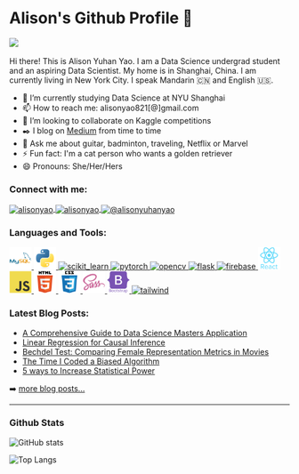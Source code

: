 # Alison's Github Profile 👋

<!-- https://github.com/antonkomarev/github-profile-views-counter -->
![](https://komarev.com/ghpvc/?username=AlisonYao)

Hi there! This is Alison Yuhan Yao. I am a Data Science undergrad student and an aspiring Data Scientist. My home is in Shanghai, China. I am currently living in New York City. I speak Mandarin 🇨🇳 and English 🇺🇸. 

- 🌱 I’m currently studying Data Science at NYU Shanghai
- 📫 How to reach me: alisonyao821[@]gmail.com
- 👯 I’m looking to collaborate on Kaggle competitions
- :black_nib: I blog on [Medium](https://medium.com/@AlisonYuhanYao) from time to time
- 💬 Ask me about guitar, badminton, traveling, Netflix or Marvel
- ⚡ Fun fact: I'm a cat person who wants a golden retriever
- 😄 Pronouns: She/Her/Hers

<h3 align="left">Connect with me:</h3>
<p align="left">
  <a href="https://www.linkedin.com/in/yuhanyao/" target="blank">
    <img align="center" src="https://cdn.jsdelivr.net/npm/simple-icons@3.0.1/icons/linkedin.svg" alt="alisonyao" height="30" width="40" />
  </a>
  <a href="https://kaggle.com/alisonyao" target="blank">
    <img align="center" src="https://raw.githubusercontent.com/rahuldkjain/github-profile-readme-generator/master/src/images/icons/Social/kaggle.svg" alt="alisonyao" height="30" width="40" />
  </a>
  <a href="https://medium.com/@alisonyuhanyao" target="blank">
    <img align="center" src="https://raw.githubusercontent.com/rahuldkjain/github-profile-readme-generator/master/src/images/icons/Social/medium.svg" alt="@alisonyuhanyao" height="30" width="40" />
  </a>
</p>
</p>

<h3 align="left">Languages and Tools:</h3>
<p align="left"> 
  
  <!-- MySQL -->
  <a href="https://www.mysql.com/" target="_blank"> 
    <img src="https://raw.githubusercontent.com/devicons/devicon/master/icons/mysql/mysql-original-wordmark.svg" alt="mysql" width="40" height="40"/> 
  </a> 
  
  <!-- Python -->
  <a href="https://www.python.org" target="_blank"> 
    <img src="https://raw.githubusercontent.com/devicons/devicon/master/icons/python/python-original.svg" alt="python" width="40" height="40"/> 
  </a> 
  
  <!-- Sklearn -->
  <a href="https://scikit-learn.org/" target="_blank"> 
    <img src="https://upload.wikimedia.org/wikipedia/commons/0/05/Scikit_learn_logo_small.svg" alt="scikit_learn" width="40" height="40"/> 
  </a> 
  
  <!-- Pytorch -->
  <a href="https://pytorch.org/" target="_blank"> 
    <img src="https://www.vectorlogo.zone/logos/pytorch/pytorch-icon.svg" alt="pytorch" width="40" height="40"/> 
  </a> 
  
  <!-- OpenCV -->
  <a href="https://opencv.org/" target="_blank"> 
    <img src="https://www.vectorlogo.zone/logos/opencv/opencv-icon.svg" alt="opencv" width="40" height="40"/> 
  </a> 
  
  <!-- Flask -->
  <a href="https://flask.palletsprojects.com/" target="_blank"> 
    <img src="https://www.vectorlogo.zone/logos/pocoo_flask/pocoo_flask-icon.svg" alt="flask" width="40" height="40"/> 
  </a> 
  
  <!-- Firebase -->
  <a href="https://firebase.google.com/" target="_blank"> 
    <img src="https://www.vectorlogo.zone/logos/firebase/firebase-icon.svg" alt="firebase" width="40" height="40"/> 
  </a>
    
  <!-- React -->
  <a href="https://reactjs.org/" target="_blank"> 
    <img src="https://raw.githubusercontent.com/devicons/devicon/master/icons/react/react-original-wordmark.svg" alt="react" width="40" height="40"/> 
  </a> 
  
  <!-- Javascript -->
  <a href="https://developer.mozilla.org/en-US/docs/Web/JavaScript" target="_blank"> 
    <img src="https://raw.githubusercontent.com/devicons/devicon/master/icons/javascript/javascript-original.svg" alt="javascript" width="40" height="40"/> 
  </a> 
  
  <!-- HTML -->
  <a href="https://www.w3.org/html/" target="_blank"> 
    <img src="https://raw.githubusercontent.com/devicons/devicon/master/icons/html5/html5-original-wordmark.svg" alt="html5" width="40" height="40"/> 
  </a> 
  
  <!-- CSS -->
  <a href="https://www.w3schools.com/css/" target="_blank"> 
    <img src="https://raw.githubusercontent.com/devicons/devicon/master/icons/css3/css3-original-wordmark.svg" alt="css3" width="40" height="40"/> 
  </a> 
  
  <!-- SASS -->
  <a href="https://sass-lang.com" target="_blank"> 
    <img src="https://raw.githubusercontent.com/devicons/devicon/master/icons/sass/sass-original.svg" alt="sass" width="40" height="40"/> 
  </a>
  
  <!-- Bootstrap -->
  <a href="https://getbootstrap.com" target="_blank"> 
    <img src="https://raw.githubusercontent.com/devicons/devicon/master/icons/bootstrap/bootstrap-plain-wordmark.svg" alt="bootstrap" width="40" height="40"/> 
  </a> 
  
  <!-- Tailwind -->
  <a href="https://tailwindcss.com/" target="_blank"> 
    <img src="https://www.vectorlogo.zone/logos/tailwindcss/tailwindcss-icon.svg" alt="tailwind" width="40" height="40"/> 
  </a> 
 
 </p>

### Latest Blog Posts:

<!-- BLOG-POST-LIST:START -->
- [A Comprehensive Guide to Data Science Masters Application](https://towardsdatascience.com/a-comprehensive-guide-to-data-science-masters-application-c9fbefe41825?source=rss-17016fd04e22------2)
- [Linear Regression for Causal Inference](https://medium.com/codex/linear-regression-for-causal-inference-242da2a01086?source=rss-17016fd04e22------2)
- [Bechdel Test: Comparing Female Representation Metrics in Movies](https://towardsdatascience.com/bechdel-test-comparing-female-representation-metrics-in-movies-6cbade15010f?source=rss-17016fd04e22------2)
- [The Time I Coded a Biased Algorithm](https://towardsdatascience.com/the-time-i-coded-a-biased-algorithm-4ae4fba62bf6?source=rss-17016fd04e22------2)
- [5 ways to Increase Statistical Power](https://towardsdatascience.com/5-ways-to-increase-statistical-power-377c00dd0214?source=rss-17016fd04e22------2)
<!-- BLOG-POST-LIST:END -->

➡️ [more blog posts...](https://medium.com/@AlisonYuhanYao)

---

### Github Stats

![GitHub stats](https://github-readme-stats.vercel.app/api?username=AlisonYao&show_icons=true&theme=tokyonight)

![Top Langs](https://github-readme-stats.vercel.app/api/top-langs/?username=AlisonYao&theme=onedark&layout=compact)


<!--
https://docs.github.com/en/github/setting-up-and-managing-your-github-profile/customizing-your-profile/managing-your-profile-readme

https://rahuldkjain.github.io/gh-profile-readme-generator/

- 🔭 I’m currently working on ...
- 🤔 I’m looking for help with ...
- 😄 Pronouns: ...
-->
